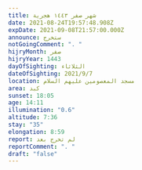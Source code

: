 ```yaml
---
title: شهر صفر ١٤٤٣ هجرية
date: 2021-08-24T19:57:48.908Z
expDate: 2021-09-08T21:57:00.000Z
announce: ستخرج
notGoingComment: ". "
hijryMonth: صفر
hijryYear: 1443
dayOfSighting: الثلاثاء
dateOfSighting: 2021/9/7
location: مسجد المعصومين عليهم السلام
area: كبد
sunset: 18:05
age: 14:11
illumination: "0.6"
altitude: 7:36
stay: "35"
elongation: 8:59
report: لم تخرج بعد
reportComment: ". "
draft: "false"
---
```

